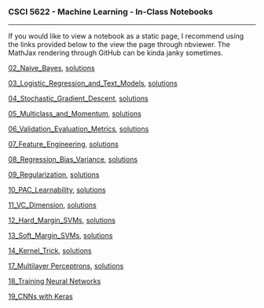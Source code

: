 ### CSCI 5622 - Machine Learning - In-Class Notebooks
***


If you would like to view a notebook as a static page, I recommend using the links provided below to the view the page through nbviewer.  The MathJax rendering through GitHub can be kinda janky sometimes.  

[02_Naive_Bayes](http://nbviewer.jupyter.org/github/chrisketelsen/CSCI5622-Machine-Learning/blob/master/in-class-notebooks/02_Naive_Bayes.ipynb), [solutions](http://nbviewer.jupyter.org/github/chrisketelsen/CSCI5622-Machine-Learning/blob/master/in-class-notebooks/02_Naive_Bayes_Solutions.ipynb)


[03_Logistic_Regression_and_Text_Models](http://nbviewer.jupyter.org/github/chrisketelsen/CSCI5622-Machine-Learning/blob/master/in-class-notebooks/03_Logistic_Regression_and_Text_Models.ipynb?flush_cache=True), [solutions](http://nbviewer.jupyter.org/github/chrisketelsen/CSCI5622-Machine-Learning/blob/master/in-class-notebooks/03_Logistic_Regression_and_Text_Models_Solutions.ipynb?flush_cache=True)


[04_Stochastic_Gradient_Descent](http://nbviewer.jupyter.org/github/chrisketelsen/CSCI5622-Machine-Learning/blob/master/in-class-notebooks/04_Stochastic_Gradient_Descent.ipynb), [solutions](http://nbviewer.jupyter.org/github/chrisketelsen/CSCI5622-Machine-Learning/blob/master/in-class-notebooks/04_Stochastic_Gradient_Descent_Solutions.ipynb)


[05_Multiclass_and_Momentum](http://nbviewer.jupyter.org/github/chrisketelsen/CSCI5622-Machine-Learning/blob/master/in-class-notebooks/05_Multiclass_and_Momentum.ipynb), [solutions](http://nbviewer.jupyter.org/github/chrisketelsen/CSCI5622-Machine-Learning/blob/master/in-class-notebooks/05_Multiclass_and_Momentum_Solutions.ipynb)


[06_Validation_Evaluation_Metrics](http://nbviewer.jupyter.org/github/chrisketelsen/CSCI5622-Machine-Learning/blob/master/in-class-notebooks/06_Validation_Evaluation_Metrics.ipynb), [solutions](http://nbviewer.jupyter.org/github/chrisketelsen/CSCI5622-Machine-Learning/blob/master/in-class-notebooks/06_Validation_Evaluation_Metrics_Solutions.ipynb)

[07_Feature_Engineering](http://nbviewer.jupyter.org/github/chrisketelsen/CSCI5622-Machine-Learning/blob/master/in-class-notebooks/07_Feature_Engineering.ipynb), [solutions](http://nbviewer.jupyter.org/github/chrisketelsen/CSCI5622-Machine-Learning/blob/master/in-class-notebooks/07_Feature_Engineering_Solutions.ipynb)

[08_Regression_Bias_Variance](http://nbviewer.jupyter.org/github/chrisketelsen/CSCI5622-Machine-Learning/blob/master/in-class-notebooks/08_Regression_Bias_Variance.ipynb), [solutions](http://nbviewer.jupyter.org/github/chrisketelsen/CSCI5622-Machine-Learning/blob/master/in-class-notebooks/08_Regression_Bias_Variance_Solutions.ipynb)

[09_Regularization](http://nbviewer.jupyter.org/github/chrisketelsen/CSCI5622-Machine-Learning/blob/master/in-class-notebooks/09_Regularization.ipynb?flush=True), [solutions](http://nbviewer.jupyter.org/github/chrisketelsen/CSCI5622-Machine-Learning/blob/master/in-class-notebooks/09_Regularization_Solutions.ipynb?flush=True)

[10_PAC_Learnability](http://nbviewer.jupyter.org/github/chrisketelsen/CSCI5622-Machine-Learning/blob/master/in-class-notebooks/10_PAC_Learnability.ipynb?flush=True), [solutions](http://nbviewer.jupyter.org/github/chrisketelsen/CSCI5622-Machine-Learning/blob/master/in-class-notebooks/10_PAC_Learnability_Solutions.ipynb?flush=True)

[11_VC_Dimension](http://nbviewer.jupyter.org/github/chrisketelsen/CSCI5622-Machine-Learning/blob/master/in-class-notebooks/11_VC_Dimension.ipynb?flush=True), [solutions](http://nbviewer.jupyter.org/github/chrisketelsen/CSCI5622-Machine-Learning/blob/master/in-class-notebooks/11_VC_Dimension_Solutions.ipynb?flush=True)

[12_Hard_Margin_SVMs](http://nbviewer.jupyter.org/github/chrisketelsen/CSCI5622-Machine-Learning/blob/master/in-class-notebooks/12_Hard_Margin_SVMs.ipynb?flush=True), [solutions](http://nbviewer.jupyter.org/github/chrisketelsen/CSCI5622-Machine-Learning/blob/master/in-class-notebooks/12_Hard_Margin_SVMs_Solutions.ipynb?flush=True)

[13_Soft_Margin_SVMs](http://nbviewer.jupyter.org/github/chrisketelsen/CSCI5622-Machine-Learning/blob/master/in-class-notebooks/13_Soft_Margin_SVM.ipynb?flush=True), [solutions](http://nbviewer.jupyter.org/github/chrisketelsen/CSCI5622-Machine-Learning/blob/master/in-class-notebooks/13_Soft_Margin_SVM_Solutions.ipynb?flush=True)

[14_Kernel_Trick](http://nbviewer.jupyter.org/github/chrisketelsen/CSCI5622-Machine-Learning/blob/master/in-class-notebooks/14_Kernel_Trick.ipynb?flush=True), [solutions](http://nbviewer.jupyter.org/github/chrisketelsen/CSCI5622-Machine-Learning/blob/master/in-class-notebooks/14_Kernel_Trick_Solutions.ipynb?flush=True)

[17_Multilayer Perceptrons](http://nbviewer.jupyter.org/github/chrisketelsen/CSCI5622-Machine-Learning/blob/master/in-class-notebooks/17_Multilayer_Perceptrons.ipynb?flush=True), [solutions](http://nbviewer.jupyter.org/github/chrisketelsen/CSCI5622-Machine-Learning/blob/master/in-class-notebooks/17_Multilayer_Perceptrons_Solutions.ipynb?flush=True)

[18_Training Neural Networks](http://nbviewer.jupyter.org/github/chrisketelsen/CSCI5622-Machine-Learning/blob/master/in-class-notebooks/18_NN_Implementation.ipynb?flush=True)

[19_CNNs with Keras](http://nbviewer.jupyter.org/github/chrisketelsen/CSCI5622-Machine-Learning/blob/master/in-class-notebooks/18_CNNs_with_Keras.ipynb?flush=True)

<!---

[17_Multilayer Perceptrons](http://nbviewer.jupyter.org/github/chrisketelsen/CSCI5622-Machine-Learning/blob/master/in-class-notebooks/17_Multilayer_perceptrons.ipynb?flush=True), [solutions](http://nbviewer.jupyter.org/github/chrisketelsen/CSCI5622-Machine-Learning/blob/master/in-class-notebooks/14_Kernel_Trick_Solutions.ipynb?flush=True)

, [solutions](http://nbviewer.jupyter.org/github/chrisketelsen/CSCI5622-Machine-Learning/blob/master/in-class-notebooks/07_Feature_Engineering_Solutions.ipynb)



[10_Linear_Regression_Bias_Variance_Trade_Off](http://nbviewer.jupyter.org/github/chrisketelsen/csci5622notebooks/blob/master/10_Linear_Regression_Bias_Variance.ipynb)

[14_Multiclass_Classification_and_Ranking](http://nbviewer.jupyter.org/github/chrisketelsen/csci5622notebooks/blob/master/14_Multiclass_and_Ranking.ipynb)

[15_Feature_Engineering](http://nbviewer.jupyter.org/github/chrisketelsen/csci5622notebooks/blob/master/15_Feature_Engineering.ipynb)

-->
